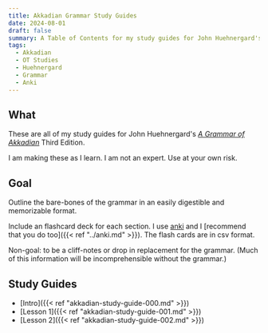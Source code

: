 ```yaml
---
title: Akkadian Grammar Study Guides
date: 2024-08-01
draft: false
summary: A Table of Contents for my study guides for John Huehnergard's Akkadian Grammar.
tags:
  - Akkadian
  - OT Studies
  - Huehnergard
  - Grammar
  - Anki
---
```


## What

These are all of my study guides for John Huehnergard's *[A Grammar of Akkadian](https://www.academia.edu/234697/2013_Key_to_A_Grammar_of_Akkadian_3rd_edition_)* Third Edition.

I am making these as I learn. I am not an expert. Use at your own risk.

## Goal

Outline the bare-bones of the grammar in an easily digestible and memorizable format.

Include an flashcard deck for each section. I use [anki](https://apps.ankiweb.net) and I [recommend that you do too]({{< ref "../anki.md" >}}). The flash cards are in csv format.

Non-goal: to be a cliff-notes or drop in replacement for the grammar. (Much of this information will be incomprehensible without the grammar.)

## Study Guides 

- [Intro]({{< ref "akkadian-study-guide-000.md" >}}) 
- [Lesson 1]({{< ref "akkadian-study-guide-001.md" >}})
- [Lesson 2]({{< ref "akkadian-study-guide-002.md" >}}) 

